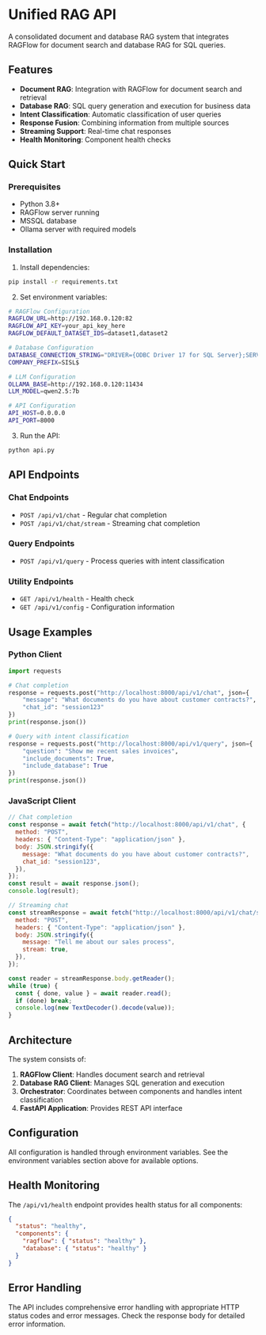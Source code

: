 # Unified RAG API

A consolidated document and database RAG system that integrates RAGFlow for document search and database RAG for SQL queries.

## Features

- **Document RAG**: Integration with RAGFlow for document search and retrieval
- **Database RAG**: SQL query generation and execution for business data
- **Intent Classification**: Automatic classification of user queries
- **Response Fusion**: Combining information from multiple sources
- **Streaming Support**: Real-time chat responses
- **Health Monitoring**: Component health checks

## Quick Start

### Prerequisites

- Python 3.8+
- RAGFlow server running
- MSSQL database
- Ollama server with required models

### Installation

1. Install dependencies:

```bash
pip install -r requirements.txt
```

2. Set environment variables:

```bash
# RAGFlow Configuration
RAGFLOW_URL=http://192.168.0.120:82
RAGFLOW_API_KEY=your_api_key_here
RAGFLOW_DEFAULT_DATASET_IDS=dataset1,dataset2

# Database Configuration
DATABASE_CONNECTION_STRING="DRIVER={ODBC Driver 17 for SQL Server};SERVER=192.168.1.44,1433;DATABASE=SISL Live;UID=test;PWD=Test@345;TrustServerCertificate=yes;"
COMPANY_PREFIX=SISL$

# LLM Configuration
OLLAMA_BASE=http://192.168.0.120:11434
LLM_MODEL=qwen2.5:7b

# API Configuration
API_HOST=0.0.0.0
API_PORT=8000
```

3. Run the API:

```bash
python api.py
```

## API Endpoints

### Chat Endpoints

- `POST /api/v1/chat` - Regular chat completion
- `POST /api/v1/chat/stream` - Streaming chat completion

### Query Endpoints

- `POST /api/v1/query` - Process queries with intent classification

### Utility Endpoints

- `GET /api/v1/health` - Health check
- `GET /api/v1/config` - Configuration information

## Usage Examples

### Python Client

```python
import requests

# Chat completion
response = requests.post("http://localhost:8000/api/v1/chat", json={
    "message": "What documents do you have about customer contracts?",
    "chat_id": "session123"
})
print(response.json())

# Query with intent classification
response = requests.post("http://localhost:8000/api/v1/query", json={
    "question": "Show me recent sales invoices",
    "include_documents": True,
    "include_database": True
})
print(response.json())
```

### JavaScript Client

```javascript
// Chat completion
const response = await fetch("http://localhost:8000/api/v1/chat", {
  method: "POST",
  headers: { "Content-Type": "application/json" },
  body: JSON.stringify({
    message: "What documents do you have about customer contracts?",
    chat_id: "session123",
  }),
});
const result = await response.json();
console.log(result);

// Streaming chat
const streamResponse = await fetch("http://localhost:8000/api/v1/chat/stream", {
  method: "POST",
  headers: { "Content-Type": "application/json" },
  body: JSON.stringify({
    message: "Tell me about our sales process",
    stream: true,
  }),
});

const reader = streamResponse.body.getReader();
while (true) {
  const { done, value } = await reader.read();
  if (done) break;
  console.log(new TextDecoder().decode(value));
}
```

## Architecture

The system consists of:

1. **RAGFlow Client**: Handles document search and retrieval
2. **Database RAG Client**: Manages SQL generation and execution
3. **Orchestrator**: Coordinates between components and handles intent classification
4. **FastAPI Application**: Provides REST API interface

## Configuration

All configuration is handled through environment variables. See the environment variables section above for available options.

## Health Monitoring

The `/api/v1/health` endpoint provides health status for all components:

```json
{
  "status": "healthy",
  "components": {
    "ragflow": { "status": "healthy" },
    "database": { "status": "healthy" }
  }
}
```

## Error Handling

The API includes comprehensive error handling with appropriate HTTP status codes and error messages. Check the response body for detailed error information.
